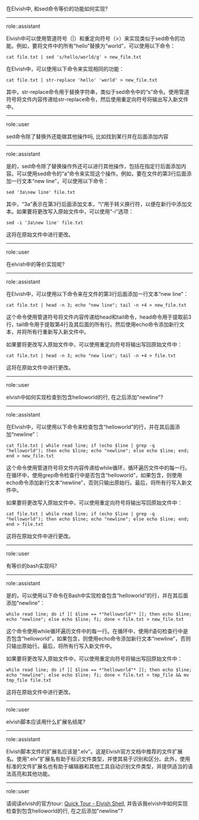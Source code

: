 在Elvish中, 和sed命令等价的功能如何实现?

<hr class="__chatgpt_plugin">

role::assistant



Elvish中可以使用管道符号（|）和重定向符号（>）来实现类似于sed命令的功能。例如，要将文件中的所有“hello”替换为“world”，可以使用以下命令：

```
cat file.txt | sed 's/hello/world/g' > new_file.txt
```

在Elvish中，可以使用以下命令来实现相同的功能：

```
cat file.txt | str-replace 'hello' 'world' > new_file.txt
```

其中，str-replace命令用于替换字符串，类似于sed命令中的“s”命令。使用管道符号将文件内容传递给str-replace命令，然后使用重定向符号将输出写入新文件中。

<hr class="__chatgpt_plugin">

role::user

sed命令除了替换外还能做其他操作吗, 比如找到某行并在后面添加内容

<hr class="__chatgpt_plugin">

role::assistant

是的，sed命令除了替换操作外还可以进行其他操作，包括在指定行后面添加内容。可以使用sed命令的“a”命令来实现这个操作。例如，要在文件的第3行后面添加一行文本“new line”，可以使用以下命令：

```
sed '3a\new line' file.txt
```

其中，“3a”表示在第3行后面添加文本，“\”用于转义换行符，以便在新行中添加文本。如果要将更改写入原始文件中，可以使用“-i”选项：

```
sed -i '3a\new line' file.txt
```

这将在原始文件中进行更改。

<hr class="__chatgpt_plugin">

role::user

在elvish中的等价实现呢?

<hr class="__chatgpt_plugin">

role::assistant

在Elvish中，可以使用以下命令来在文件的第3行后面添加一行文本“new line”：

```
cat file.txt | head -n 3; echo "new line"; tail -n +4 > new_file.txt
```

这个命令使用管道符号将文件内容传递给head和tail命令，head命令用于提取前3行，tail命令用于提取第4行及其后面的所有行。然后使用echo命令添加新行文本，并将所有行重新写入新文件中。

如果要将更改写入原始文件中，可以使用重定向符号将输出写回原始文件中：

```
cat file.txt | head -n 3; echo "new line"; tail -n +4 > file.txt
```

这将在原始文件中进行更改。

<hr class="__chatgpt_plugin">

role::user

elvish中如何实现检查到包含helloworld的行, 在之后添加"newline"?

<hr class="__chatgpt_plugin">

role::assistant

在Elvish中，可以使用以下命令来检查包含“helloworld”的行，并在其后面添加“newline”：

```
cat file.txt | while read line; if (echo $line | grep -q "helloworld"); then echo $line; echo "newline"; else echo $line; end; end > new_file.txt
```

这个命令使用管道符号将文件内容传递给while循环，循环遍历文件中的每一行。在循环中，使用grep命令检查行中是否包含“helloworld”，如果包含，则使用echo命令添加新行文本“newline”，否则只输出原始行。最后，将所有行写入新文件中。

如果要将更改写入原始文件中，可以使用重定向符号将输出写回原始文件中：

```
cat file.txt | while read line; if (echo $line | grep -q "helloworld"); then echo $line; echo "newline"; else echo $line; end; end > file.txt
```

这将在原始文件中进行更改。

<hr class="__chatgpt_plugin">

role::user

有等价的bash实现吗?

<hr class="__chatgpt_plugin">

role::assistant

是的，可以使用以下命令在Bash中实现检查包含“helloworld”的行，并在其后面添加“newline”：

```
while read line; do if [[ $line == *"helloworld"* ]]; then echo $line; echo "newline"; else echo $line; fi; done < file.txt > new_file.txt
```

这个命令使用while循环遍历文件中的每一行。在循环中，使用if语句检查行中是否包含“helloworld”，如果包含，则使用echo命令添加新行文本“newline”，否则只输出原始行。最后，将所有行写入新文件中。

如果要将更改写入原始文件中，可以使用重定向符号将输出写回原始文件中：

```
while read line; do if [[ $line == *"helloworld"* ]]; then echo $line; echo "newline"; else echo $line; fi; done < file.txt > tmp_file && mv tmp_file file.txt
```

这将在原始文件中进行更改。

<hr class="__chatgpt_plugin">

role::user

elvish脚本应该用什么扩展名结尾?

<hr class="__chatgpt_plugin">

role::assistant

Elvish脚本文件的扩展名应该是“.elv”。这是Elvish官方文档中推荐的文件扩展名。使用“.elv”扩展名有助于标识文件类型，并使其易于识别和区分。此外，使用标准的文件扩展名也有助于编辑器和其他工具自动识别文件类型，并提供适当的语法高亮和其他功能。

<hr class="__chatgpt_plugin">

role::user

请阅读elvish的官方tour: [Quick Tour - Elvish Shell](https://elv.sh/learn/tour.html), 并告诉我elvish中如何实现检查到包含helloworld的行, 在之后添加"newline"?